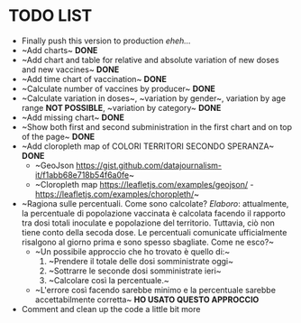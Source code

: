 # TODO LIST

- Finally push this version to production *eheh...*
- ~Add charts~ **DONE**
- ~Add chart and table for relative and absolute variation of new doses and new vaccines~ **DONE**
- ~Add time chart of vaccination~ **DONE**
- ~Calculate number of vaccines by producer~ **DONE**
- ~Calculate variation in doses~, ~variation by gender~, variation by age range **NOT POSSIBLE**, ~variation by category~ **DONE**
- ~Add missing chart~ **DONE**
- ~Show both first and second subministration in the first chart and on top of the page~ **DONE**
- ~Add cloropleth map of COLORI TERRITORI SECONDO SPERANZA~ **DONE**
    - ~GeoJson https://gist.github.com/datajournalism-it/f1abb68e718b54f6a0fe~
    - ~Cloropleth map https://leafletjs.com/examples/geojson/ - https://leafletjs.com/examples/choropleth/~
- ~Ragiona sulle percentuali. Come sono calcolate? *Elaboro*: attualmente, la percentuale di popolazione vaccinata è calcolata facendo il rapporto tra dosi totali inoculate e popolazione del territorio. Tuttavia, ciò non tiene conto della secoda dose. Le percentuali comunicate ufficialmente risalgono al giorno prima e sono spesso sbagliate. Come ne esco?~
    - ~Un possibile approccio che ho trovato è quello di:~
        1. ~Prendere il totale delle dosi somministrate oggi~
        2. ~Sottrarre le seconde dosi somministrate ieri~
        3. ~Calcolare così la percentuale.~
    - ~L'errore così facendo sarebbe minimo e la percentuale sarebbe accettabilmente corretta~ **HO USATO QUESTO APPROCCIO**
- Comment and clean up the code a little bit more

